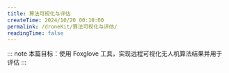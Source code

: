 ```yaml
---
title: 算法可视化与评估
createTime: 2024/10/20 00:10:00
permalink: /droneKit/算法可视化与评估/
readingTime: false
---
```

::: note 本篇目标：使用 Foxglove 工具，实现远程可视化无人机算法结果并用于评估
:::


